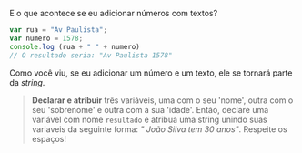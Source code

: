 E o que acontece se eu adicionar números com textos?

```javascript
var rua = "Av Paulista";
var numero = 1578;
console.log (rua + " " + numero)
// O resultado seria: "Av Paulista 1578"
```
Como você viu, se eu adicionar um número e um texto, ele se tornará parte da _string_.


> **Declarar e atribuir** três variáveis, uma com o seu 'nome', outra com o seu 'sobrenome' e outra com a sua 'idade'. Então, declare uma variável com nome `resultado` e atribua uma string unindo suas variaveis da seguinte forma: _" João Silva tem 30 anos"_. Respeite os espaços!
